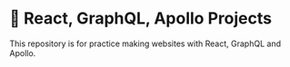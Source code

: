 # :hatching_chick: React, GraphQL, Apollo Projects

This repository is for practice making websites with React, GraphQL and Apollo.
